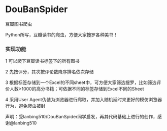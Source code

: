 # DouBanSpider
豆瓣图书爬虫

Python所写，豆瓣读书的爬虫，方便大家搜罗各种美书！


### 实现功能

1 可以爬下豆瓣读书标签下的所有图书

2 先按评分，其次按评论数降序排名依次存储

3 根据标签存储到一个Excel的不同sheet中，可方便大家筛选搜罗，比如筛选评价人数>1000的高分书籍；可依据不同的标签存储到Excel不同的Sheet

4 采用User Agent伪装为浏览器进行爬取，并加入随机延时来更好的模仿浏览器行为，避免爬虫被封





声明：受lanbing510/DouBanSpider同学启发，再其代码基础上进行的创作，感谢@lanbing510




